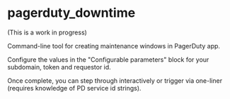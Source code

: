 pagerduty_downtime
==================

(This is a work in progress) 

Command-line tool for creating maintenance windows in PagerDuty app. 

Configure the values in the "Configurable parameters" block for your subdomain,
token and requestor id. 

Once complete, you can step through interactively or trigger via one-liner (requires knowledge of PD service id strings). 


